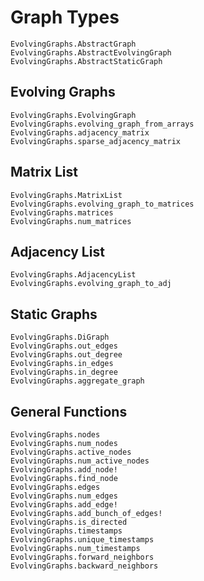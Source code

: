 # Graph Types

```@docs
EvolvingGraphs.AbstractGraph
EvolvingGraphs.AbstractEvolvingGraph
EvolvingGraphs.AbstractStaticGraph
```

## Evolving Graphs

```@docs
EvolvingGraphs.EvolvingGraph
EvolvingGraphs.evolving_graph_from_arrays
EvolvingGraphs.adjacency_matrix
EvolvingGraphs.sparse_adjacency_matrix
```

## Matrix List

```@docs
EvolvingGraphs.MatrixList
EvolvingGraphs.evolving_graph_to_matrices
EvolvingGraphs.matrices
EvolvingGraphs.num_matrices
```

## Adjacency List

```@docs
EvolvingGraphs.AdjacencyList
EvolvingGraphs.evolving_graph_to_adj
```

## Static Graphs

```@docs
EvolvingGraphs.DiGraph
EvolvingGraphs.out_edges
EvolvingGraphs.out_degree
EvolvingGraphs.in_edges
EvolvingGraphs.in_degree
EvolvingGraphs.aggregate_graph
```

## General Functions

```@docs
EvolvingGraphs.nodes
EvolvingGraphs.num_nodes
EvolvingGraphs.active_nodes
EvolvingGraphs.num_active_nodes
EvolvingGraphs.add_node!
EvolvingGraphs.find_node
EvolvingGraphs.edges
EvolvingGraphs.num_edges
EvolvingGraphs.add_edge!
EvolvingGraphs.add_bunch_of_edges!
EvolvingGraphs.is_directed
EvolvingGraphs.timestamps
EvolvingGraphs.unique_timestamps
EvolvingGraphs.num_timestamps
EvolvingGraphs.forward_neighbors
EvolvingGraphs.backward_neighbors
```
